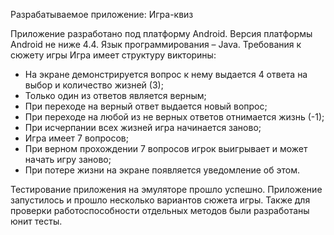 Разрабатываемое приложение: Игра-квиз

Приложение разработано под платформу Android.
Версия платформы Android не ниже 4.4.
Язык программирования – Java.
Требования к сюжету игры
Игра имеет структуру викторины:
-	На экране демонстрируется вопрос к нему выдается 4 ответа на выбор и количество жизней (3);
-	Только один из ответов является верным;
-	При переходе на верный ответ выдается новый вопрос; 
-	При переходе на любой из не верных ответов отнимается жизнь (-1);
-	При исчерпании всех жизней игра начинается заново;
-	Игра имеет 7 вопросов;
-	При верном прохождении 7 вопросов игрок выигрывает и может начать игру заново;
-	При потере жизни на экране появляется уведомление об этом.

Тестирование приложения на эмуляторе прошло успешно. 
Приложение запустилось и прошло несколько вариантов сюжета игры. 
Также для проверки работоспособности отдельных методов были разработаны юнит тесты. 
